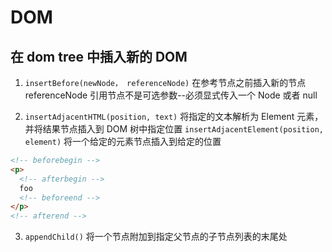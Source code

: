 # DOM

## 在 dom tree 中插入新的 DOM

1. `insertBefore(newNode， referenceNode)` 在参考节点之前插入新的节点  
   referenceNode 引用节点不是可选参数--必须显式传入一个 Node 或者 null

2. `insertAdjacentHTML(position, text)` 将指定的文本解析为 Element 元素，并将结果节点插入到 DOM 树中指定位置
   `insertAdjacentElement(position, element)` 将一个给定的元素节点插入到给定的位置

```html
<!-- beforebegin -->
<p>
  <!-- afterbegin -->
  foo
  <!-- beforeend -->
</p>
<!-- afterend -->
```

3. `appendChild()` 将一个节点附加到指定父节点的子节点列表的末尾处
